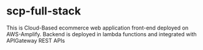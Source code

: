 # scp-full-stack

This is Cloud-Based ecommerce web application front-end deployed on AWS-Amplify.
Backend is deployed in lambda functions and integrated with APIGateway REST APIs
